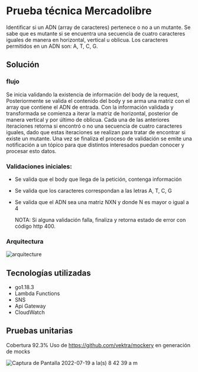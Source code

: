 # Prueba técnica Mercadolibre

Identificar si un ADN (array de caracteres) pertenece o no a un mutante. 
Se sabe que es mutante si se encuentra una secuencia de cuatro caracteres iguales de manera en horizontal, 
vertical u oblicua. Los caracteres permitidos en un ADN son: A, T, C, G.

## Solución

### flujo 
Se inicia validando la existencia de información del body de la request, Posteriormente se valida el contenido del body y se arma una matriz con el array que contiene el ADN de entrada.
Con la información validada y transformada se comienza a iterar la matriz de horizontal, posterior de manera vertical y por último de oblicua. Cada una de las anteriores iteraciones retorna si encontró o no una secuencia de cuatro caracteres iguales, dado que estas iteraciones se realizan  para tratar de encontrar si existe un mutante.
Una vez se finaliza el proceso de validación se emite una notificación a un tópico para que distintos interesados puedan conocer y procesar esto datos.

### Validaciones iniciales:
* Se valida que el body que llega de la petición, contenga información
* Se valida que los caracteres correspondan a las letras A, T, C, G 
* Se valida que el ADN sea una matriz NXN y donde N es mayor o igual a 4

  NOTA: Si alguna validación falla, finaliza y retorna estado de error con código http 400.

### Arquitectura

![arquitecture](https://user-images.githubusercontent.com/25367590/179764025-c56ec3ee-efd8-4b6d-84fb-ae13a3bf5d0f.png)

## Tecnologías utilizadas
* go1.18.3
* Lambda Functions
* SNS
* Api Gateway
* CloudWatch

## Pruebas unitarias
Cobertura 92.3%
Uso de https://github.com/vektra/mockery en generación de mocks

![Captura de Pantalla 2022-07-19 a la(s) 8 42 39 a m](https://user-images.githubusercontent.com/25367590/179765173-9b5c9251-999e-4a26-9556-9b5d960a93c2.png)

